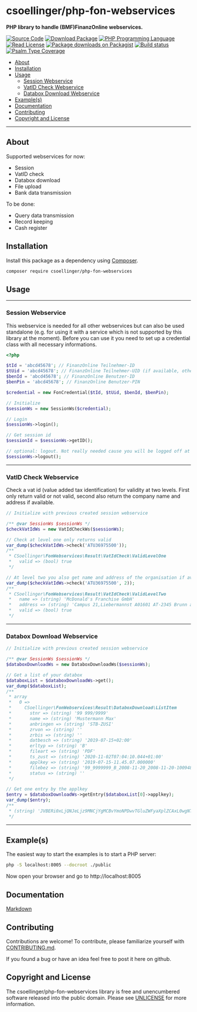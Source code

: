 # csoellinger/php-fon-webservices

**PHP library to handle (BMF)FinanzOnline webservices.**

[![Source Code][source-badge]][source]
[![Download Package][packagist-badge]][packagist]
[![PHP Programming Language][php-badge]][php]
[![Read License][license-badge]][license]
[![Package downloads on Packagist][downloads-badge]][downloads]
[![Build status][build-badge]][build]
[![Psalm Type Coverage][psalm-badge]][psalm]
<!-- [![Codecov Code Coverage][codecov-badge]][codecov] -->
<!-- [![Chat with the maintainers][chat-badge]][chat] -->

[source]: https://github.com/csoellinger/php-fon-webservices
[source-badge]: https://img.shields.io/badge/source-csoellinger/php--fon--webservices-blue.svg?style=flat-square
[packagist]: https://packagist.org/packages/csoellinger/php-fon-webservices
[packagist-badge]: https://img.shields.io/packagist/v/csoellinger/php-fon-webservices.svg?style=flat-square&label=release
[php]: https://php.net
[php-badge]: https://img.shields.io/packagist/php-v/csoellinger/php-fon-webservices.svg?style=flat-square&colorB=%238892BF
[license]: https://github.com/csoellinger/php-fon-webservices/blob/master/UNLICENSE
[license-badge]: https://img.shields.io/packagist/l/csoellinger/php-fon-webservices.svg?style=flat-square&colorB=darkcyan
[downloads]: https://packagist.org/packages/csoellinger/php-fon-webservices/stats
[downloads-badge]: https://img.shields.io/packagist/dt/csoellinger/php-fon-webservices.svg?style=flat-square&colorB=darkmagenta
[build]: https://github.com/csoellinger/php-fon-webservices/actions?query=workflow%3ACI
[build-badge]: https://img.shields.io/github/workflow/status/csoellinger/php-fon-webservices/CI?label=CI&logo=github&style=flat-square
[codecov]: https://codecov.io/gh/csoellinger/php-fon-webservices
[codecov-badge]: https://img.shields.io/codecov/c/gh/csoellinger/php-fon-webservices?label=codecov&logo=codecov&style=flat-square
[psalm]: https://shepherd.dev/github/csoellinger/php-fon-webservices
[psalm-badge]: https://img.shields.io/endpoint?style=flat-square&url=https%3A%2F%2Fshepherd.dev%2Fgithub%2Fcsoellinger%2Fphp-fon-webservices%2Fcoverage
[chat]: https://phpc.chat/channel/csoellinger
[chat-badge]: https://img.shields.io/badge/phpc.chat-%23csoellinger-darkslateblue?style=flat-square

- [About](#about)
- [Installation](#installation)
- [Usage](#usage)
  - [Session Webservice](#session-webservice)
  - [VatID Check Webservice](#vatid-check-webservice)
  - [Databox Download Webservice](#databox-download-webservice)
- [Example(s)](#examples)
- [Documentation](#documentation)
- [Contributing](#contributing)
- [Copyright and License](#copyright-and-license)

---

## About

Supported webservices for now:
- Session
- VatID check
- Databox download
- File upload
- Bank data transmission

To be done:
- Query data transmission
- Record keeping
- Cash register

## Installation

Install this package as a dependency using [Composer](https://getcomposer.org).

``` bash
composer require csoellinger/php-fon-webservices
```

## Usage

---

### Session Webservice

This webservice is needed for all other webservices but can also be used standalone (e.g. for using it with a service which is not supported by this library at the moment). Before you can use it you need to set up a credential class with all necessary informations.

```php
<?php

$tId = 'abcd45678'; // FinanzOnline Teilnehmer-ID
$tUid = 'abcd45678'; // FinanzOnline Teilnehmer-UID (if available, otherwise leave blank)
$benId = 'abcd45678'; // FinanzOnline Benutzer-ID
$benPin = 'abcd45678'; // FinanzOnline Benutzer-PIN

$credential = new FonCredential($tId, $tUid, $benId, $benPin);

// Initialize
$sessionWs = new SessionWs($credential);

// Login
$sessionWs->login();

// Get session id
$sessionId = $sessionWs->getID();

// optional: logout. Not really needed cause you will be logged off at class destruct.
$sessionWs->logout();
```

---

### VatID Check Webservice

Check a vat id (value added tax identification) for validity at two levels. First only return valid or not valid,
second also return the company name and address if available.

```php
// Initialize with previous created session webservice

/** @var SessionWs $sessionWs */
$checkVatIdWs = new VatIdCheckWs($sessionWs);

// Check at level one only returns valid
var_dump($checkVatIdWs->check('ATU36975500'));
/**
 * CSoellinger\FonWebservices\Result\VatIdCheck\ValidLevelOne
 *   valid => (bool) true
 */

// At level two you also get name and address of the organisation if available
var_dump($checkVatIdWs->check('ATU36975500', 2));
/**
 * CSoellinger\FonWebservices\Result\VatIdCheck\ValidLevelTwo
 *   name => (string) 'McDonald's Franchise GmbH'
 *   address => (string) 'Campus 21,Liebermannst A01601 AT-2345 Brunn am Gebirge'
 *   valid => (bool) true
 */
```

---

### Databox Download Webservice

```php
// Initialize with previous created session webservice

/** @var SessionWs $sessionWs */
$databoxDownloadWs = new DataboxDownloadWs($sessionWs);

// Get a list of your databox
$databoxList = $databoxDownloadWs->get();
var_dump($databoxList);
/**
 * array
 *   0 =>
 *     CSoellinger\FonWebservices\Result\DataboxDownload\ListItem
 *       stnr => (string) '99 999/9999'
 *       name => (string) 'Mustermann Max'
 *       anbringen => (string) 'STB-ZUSI'
 *       zrvon => (string) ''
 *       zrbis => (string) ''
 *       datbesch => (string) '2019-07-15+02:00'
 *       erltyp => (string) 'B'
 *       fileart => (string) 'PDF'
 *       ts_zust => (string) '2020-11-02T07:04:10.044+01:00'
 *       applkey => (string) '2019-07-15-11.45.07.000000'
 *       filebez => (string) '99_9999999_B_2008-11-20_2008-11-20-100948804630.PDF'
 *       status => (string) ''
 */

// Get one entry by the applkey
$entry = $databoxDownloadWs->getEntry($databoxList[0]->applkey);
var_dump($entry);
/**
 * (string) 'JVBERi0xLjQNJeLjz9MNCjYgMCBvYmoNPDwvTGluZWFyaXplZCAxL0wgNTk1Ny9PIDgvRSAxNzAzL'...
 */
```

---

## Example(s)

The easiest way to start the examples is to start a PHP server:

```bash
php -S localhost:8005 --docroot ./public
```

Now open your browser and go to http://localhost:8005

## Documentation

[Markdown](docs/markdown/README.md)

## Contributing

Contributions are welcome! To contribute, please familiarize yourself with
[CONTRIBUTING.md](CONTRIBUTING.md).

If you found a bug or have an idea feel free to post it here on github.

## Copyright and License

The csoellinger/php-fon-webservices library is free and unencumbered software released into the
public domain. Please see [UNLICENSE](UNLICENSE) for more information.

